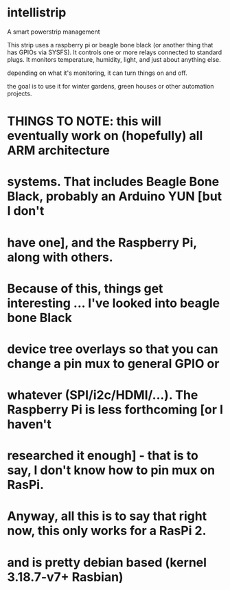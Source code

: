 # intellistrip
A smart powerstrip management

This strip uses a raspberry pi or beagle bone black (or another thing that has GPIOs via SYSFS).
It controls one or more relays connected to standard plugs.
It monitors temperature, humidity, light, and just about anything else.

depending on what it's monitoring, it can turn things on and off.

the goal is to use it for winter gardens, green houses or other automation projects.

# THINGS TO NOTE: this will eventually work on (hopefully) all ARM architecture
# systems. That includes Beagle Bone Black, probably an Arduino YUN [but I don't
# have one], and the Raspberry Pi, along with others.
#
# Because of this, things get interesting ... I've looked into beagle bone Black
# device tree overlays so that you can change a pin mux to general GPIO or
# whatever (SPI/i2c/HDMI/...). The Raspberry Pi is less forthcoming [or I haven't
# researched it enough] - that is to say, I don't know how to pin mux on RasPi.
#
# Anyway, all this is to say that right now, this only works for a RasPi 2.
# and is pretty debian based (kernel 3.18.7-v7+ Rasbian)
